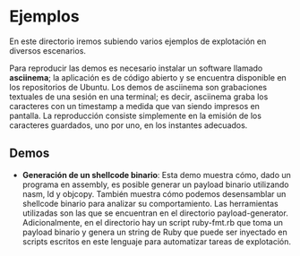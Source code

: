 # Ejemplos

En este directorio iremos subiendo varios ejemplos de explotación en diversos escenarios.

Para reproducir las demos es necesario instalar un software llamado **asciinema**; la aplicación es de código abierto y se encuentra
disponible en los repositorios de Ubuntu. Los demos de asciinema son grabaciones textuales de una sesión en una terminal;
es decir, asciinema graba los caracteres con un timestamp a medida que van siendo impresos en pantalla.
La reproducción consiste simplemente en la emisión de los caracteres guardados, uno por uno, en los instantes adecuados.


## Demos

* **Generación de un shellcode binario**: Esta demo muestra cómo, dado un programa en assembly, es posible generar un payload
binario utilizando nasm, ld y objcopy. También muestra cómo podemos desensamblar un shellcode binario para analizar su comportamiento.
Las herramientas utilizadas son las que se encuentran en el directorio payload-generator. Adicionalmente, en el directorio
hay un script ruby-fmt.rb que toma un payload binario y genera un string de Ruby que puede ser inyectado en scripts escritos en este
lenguaje para automatizar tareas de explotación.
